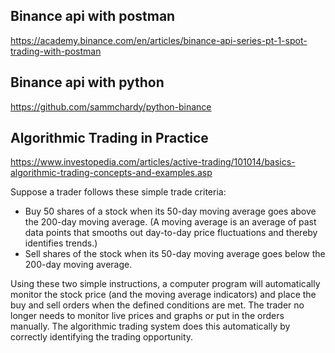 ## Binance api with postman
https://academy.binance.com/en/articles/binance-api-series-pt-1-spot-trading-with-postman

## Binance api with python
https://github.com/sammchardy/python-binance

## Algorithmic Trading in Practice <br>
https://www.investopedia.com/articles/active-trading/101014/basics-algorithmic-trading-concepts-and-examples.asp

Suppose a trader follows these simple trade criteria:
- Buy 50 shares of a stock when its 50-day moving average goes above the 200-day moving average. (A moving average is an average of past data points that smooths out day-to-day price fluctuations and thereby identifies trends.)  
- Sell shares of the stock when its 50-day moving average goes below the 200-day moving average.

Using these two simple instructions, a computer program will automatically monitor the stock price (and the moving average indicators) and place the buy and sell orders when the defined conditions are met. 
The trader no longer needs to monitor live prices and graphs or put in the orders manually. The algorithmic trading system does this automatically by correctly identifying the trading opportunity. 

